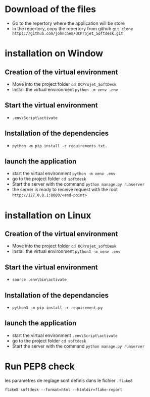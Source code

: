 # Download of the files
- Go to the repertory where the application will be store
- In the repertory, copy the repertory from github
`git clone https://github.com/johnchem/OCProjet_Softdesk.git`
# installation on Window
## Creation of the virtual environment
- Move into the project folder
`cd OCProjet_SoftDesk`
- Install the virtual environment
`python -m venv .env`
## Start the virtual environment
- `.env\Script\activate`
## Installation of the dependencies
- `python -m pip install -r requirements.txt.`
## launch the application
- start the virtual environment
`python -m venv .env`
- go to the project folder
`cd softdesk`
- Start the server with the command
`python manage.py runserver`
- the server is ready to receive request with the root
`http://127.0.0.1:8000/<end-point>`

# installation on Linux
## Creation of the virtual environment
- Move into the project folder
`cd OCProjet_softDesk`
- Install the virtual environment
`python3 -m venv .env`
## Start the virtual environment
- `source .env\bin\activate`
## Installation of the dependancies
- `python3 -m pip install -r requirement.py`
## launch the application
- start the virtual environment
`.env\Script\activate`
- go to the project folder
`cd softdesk`
- Start the server with the command
`python manage.py runserver`

# Run PEP8 check
les parametres de reglage sont definis dans le fichier `.flake8`

`flake8 softdesk --format=html --htmldir=flake-report`